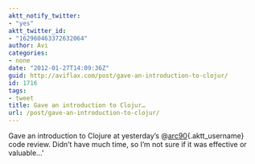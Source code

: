 ```yaml
---
aktt_notify_twitter:
- "yes"
aktt_twitter_id:
- "162960463372632064"
author: Avi
categories:
- none
date: "2012-01-27T14:09:36Z"
guid: http://aviflax.com/post/gave-an-introduction-to-clojur/
id: 1716
tags:
- tweet
title: Gave an introduction to Clojur…
url: /post/gave-an-introduction-to-clojur/
---
```

Gave an introduction to Clojure at yesterday’s @[arc90](http://twitter.com/arc90){.aktt_username} code review. Didn’t have much time, so I’m not sure if it was effective or valuable…'